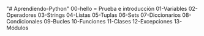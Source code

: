 "# Aprendiendo-Python" 
00-hello = Prueba e introducción
01-Variables
02-Operadores
03-Strings
04-Listas
05-Tuplas
06-Sets
07-Diccionarios
08-Condicionales
09-Bucles
10-Funciones
11-Clases
12-Excepciones
13-Módulos
